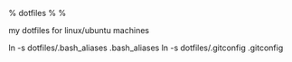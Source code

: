 % dotfiles
%
%

my dotfiles for linux/ubuntu machines

ln -s dotfiles/.bash_aliases .bash_aliases
ln -s dotfiles/.gitconfig .gitconfig

